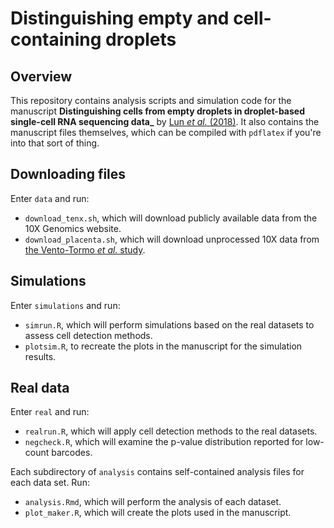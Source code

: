 # Distinguishing empty and cell-containing droplets

## Overview

This repository contains analysis scripts and simulation code for the manuscript **Distinguishing cells from empty droplets in droplet-based single-cell RNA sequencing data_**
by [Lun _et al._ (2018)](https://doi.org/10.1101/234872).
It also contains the manuscript files themselves, which can be compiled with `pdflatex` if you're into that sort of thing.

## Downloading files

Enter `data` and run:

- `download_tenx.sh`, which will download publicly available data from the 10X Genomics website.
- `download_placenta.sh`, which will download unprocessed 10X data from [the Vento-Tormo _et al._ study](https://doi.org/10.1038/s41586-018-0698-6).

## Simulations

Enter `simulations` and run:

- `simrun.R`, which will perform simulations based on the real datasets to assess cell detection methods.
- `plotsim.R`, to recreate the plots in the manuscript for the simulation results.

## Real data

Enter `real` and run:

- `realrun.R`, which will apply cell detection methods to the real datasets.
- `negcheck.R`, which will examine the p-value distribution reported for low-count barcodes.

Each subdirectory of `analysis` contains self-contained analysis files for each data set.
Run:

- `analysis.Rmd`, which will perform the analysis of each dataset.
- `plot_maker.R`, which will create the plots used in the manuscript.

